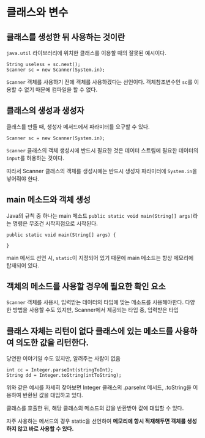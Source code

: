 클래스와 변수
=

클래스를 생성한 뒤 사용하는 것이란
-

`java.util` 라이브러리에 위치한 클래스를 이용할 때의 잘못된 예시이다.

```
String useless = sc.next();
Scanner sc = new Scanner(System.in);
```

`Scanner` 객체를 사용하기 전에 객체를 사용하겠다는 선언이다. 객체참조변수인 `sc`를 이용할 수 없기 때문에 컴파일을 할 수 없다.

클래스의 생성과 생성자
-

클래스를 만들 때, 생성자 메서드에서 파라미터를 요구할 수 있다.

```
Scanner sc = new Scanner(System.in);
```

`Scanner` 클래스의 객체 생성시에 반드시 필요한 것은 데이터 스트림에 필요한 데이터의 `input`를 허용하는 것이다.

따라서 Scanner 클래스의 객체를 생성시에는 반드시 생성자 파라미터에 `System.in`을 넣어줘야 한다.

main 메소드와 객체 생성
-
Java의 규칙 중 하나는 main 메소드 `public static void main(String[] args)`라는 명령은 무조건 시작지점으로 시작된다. 

```
public static void main(String[] args) {

}
```

main 메서드 선언 시, `static`이 지정되어 있기 때문에 main 메소드는 항상 메모리에 탑재되어 있다.


객체의 메소드를 사용할 경우에 필요한 확인 요소
-

`Scanner` 객체를 사용시, 입력받는 데이터의 타입에 맞는 메소드를 사용해야한다.
다양한 방법을 사용할 수도 있지만, Scanner에서 제공되는 타입 중, 입력받은 타입

클래스 자체는 리턴이 없다 클래스에 있는 메소드를 사용하여 의도한 값을 리턴한다.
-

당연한 이야기일 수도 있지만, 알려주는 사람이 없음

```
int cc = Integer.parseInt(stringToInt);
String dd = Integer.toString(intToString);
```

위와 같은 예시를 자세히 찾아보면 Integer 클래스의 .parseInt 메서드, .toString을 이용하여 반환된 값을 대입하고 있다.

클래스를 호출한 뒤, 해당 클래스의 메소드의 값을 반환받아 값에 대입할 수 있다.

자주 사용하는 메서드의 경우 static을 선언하여 **메모리에 항시 적재해두면 객체를 생성하지 않고 바로 사용할 수 있다.**